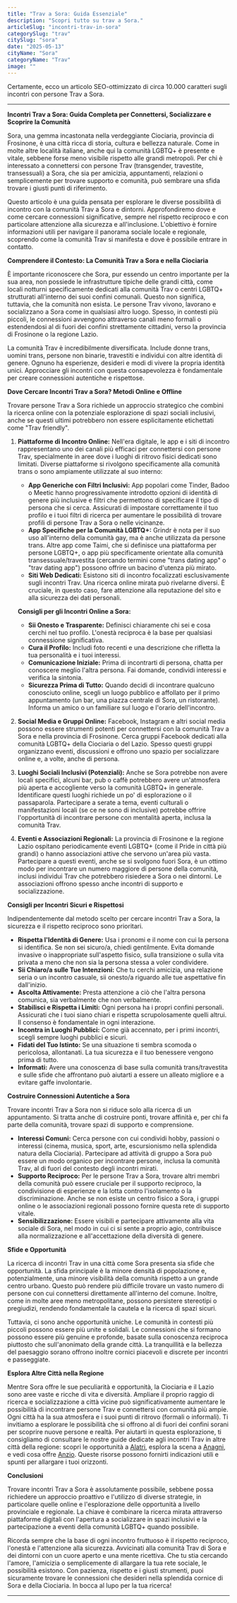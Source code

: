 ```yaml
---
title: "Trav a Sora: Guida Essenziale"
description: "Scopri tutto su trav a Sora."
articleSlug: "incontri-trav-in-sora" 
categorySlug: "trav"
citySlug: "sora"
date: "2025-05-13"
cityName: "Sora"
categoryName: "Trav"
image: ""
---
```


Certamente, ecco un articolo SEO-ottimizzato di circa 10.000 caratteri sugli incontri con persone Trav a Sora.

***

**Incontri Trav a Sora: Guida Completa per Connettersi, Socializzare e Scoprire la Comunità**

Sora, una gemma incastonata nella verdeggiante Ciociaria, provincia di Frosinone, è una città ricca di storia, cultura e bellezza naturale. Come in molte altre località italiane, anche qui la comunità LGBTQ+ è presente e vitale, sebbene forse meno visibile rispetto alle grandi metropoli. Per chi è interessato a connettersi con persone Trav (transgender, travestite, transessuali) a Sora, che sia per amicizia, appuntamenti, relazioni o semplicemente per trovare supporto e comunità, può sembrare una sfida trovare i giusti punti di riferimento.

Questo articolo è una guida pensata per esplorare le diverse possibilità di incontro con la comunità Trav a Sora e dintorni. Approfondiremo dove e come cercare connessioni significative, sempre nel rispetto reciproco e con particolare attenzione alla sicurezza e all'inclusione. L'obiettivo è fornire informazioni utili per navigare il panorama sociale locale e regionale, scoprendo come la comunità Trav si manifesta e dove è possibile entrare in contatto.

**Comprendere il Contesto: La Comunità Trav a Sora e nella Ciociaria**

È importante riconoscere che Sora, pur essendo un centro importante per la sua area, non possiede le infrastrutture tipiche delle grandi città, come locali notturni specificamente dedicati alla comunità Trav o centri LGBTQ+ strutturati all'interno dei suoi confini comunali. Questo non significa, tuttavia, che la comunità non esista. Le persone Trav vivono, lavorano e socializzano a Sora come in qualsiasi altro luogo. Spesso, in contesti più piccoli, le connessioni avvengono attraverso canali meno formali o estendendosi al di fuori dei confini strettamente cittadini, verso la provincia di Frosinone o la regione Lazio.

La comunità Trav è incredibilmente diversificata. Include donne trans, uomini trans, persone non binarie, travestiti e individui con altre identità di genere. Ognuno ha esperienze, desideri e modi di vivere la propria identità unici. Approcciare gli incontri con questa consapevolezza è fondamentale per creare connessioni autentiche e rispettose.

**Dove Cercare Incontri Trav a Sora? Metodi Online e Offline**

Trovare persone Trav a Sora richiede un approccio strategico che combini la ricerca online con la potenziale esplorazione di spazi sociali inclusivi, anche se questi ultimi potrebbero non essere esplicitamente etichettati come "Trav friendly".

1.  **Piattaforme di Incontro Online:**
    Nell'era digitale, le app e i siti di incontro rappresentano uno dei canali più efficaci per connettersi con persone Trav, specialmente in aree dove i luoghi di ritrovo fisici dedicati sono limitati. Diverse piattaforme si rivolgono specificamente alla comunità trans o sono ampiamente utilizzate al suo interno:

    *   **App Generiche con Filtri Inclusivi:** App popolari come Tinder, Badoo o Meetic hanno progressivamente introdotto opzioni di identità di genere più inclusive e filtri che permettono di specificare il tipo di persona che si cerca. Assicurati di impostare correttamente il tuo profilo e i tuoi filtri di ricerca per aumentare le possibilità di trovare profili di persone Trav a Sora o nelle vicinanze.
    *   **App Specifiche per la Comunità LGBTQ+:** Grindr è nota per il suo uso all'interno della comunità gay, ma è anche utilizzata da persone trans. Altre app come Taimi, che si definisce una piattaforma per persone LGBTQ+, o app più specificamente orientate alla comunità transessuale/travestita (cercando termini come "trans dating app" o "trav dating app") possono offrire un bacino d'utenza più mirato.
    *   **Siti Web Dedicati:** Esistono siti di incontro focalizzati esclusivamente sugli incontri Trav. Una ricerca online mirata può rivelarne diversi. È cruciale, in questo caso, fare attenzione alla reputazione del sito e alla sicurezza dei dati personali.

    **Consigli per gli Incontri Online a Sora:**
    *   **Sii Onesto e Trasparente:** Definisci chiaramente chi sei e cosa cerchi nel tuo profilo. L'onestà reciproca è la base per qualsiasi connessione significativa.
    *   **Cura il Profilo:** Includi foto recenti e una descrizione che rifletta la tua personalità e i tuoi interessi.
    *   **Comunicazione Iniziale:** Prima di incontrarti di persona, chatta per conoscere meglio l'altra persona. Fai domande, condividi interessi e verifica la sintonia.
    *   **Sicurezza Prima di Tutto:** Quando decidi di incontrare qualcuno conosciuto online, scegli un luogo pubblico e affollato per il primo appuntamento (un bar, una piazza centrale di Sora, un ristorante). Informa un amico o un familiare sul luogo e l'orario dell'incontro.

2.  **Social Media e Gruppi Online:**
    Facebook, Instagram e altri social media possono essere strumenti potenti per connettersi con la comunità Trav a Sora e nella provincia di Frosinone. Cerca gruppi Facebook dedicati alla comunità LGBTQ+ della Ciociaria o del Lazio. Spesso questi gruppi organizzano eventi, discussioni e offrono uno spazio per socializzare online e, a volte, anche di persona.

3.  **Luoghi Sociali Inclusivi (Potenziali):**
    Anche se Sora potrebbe non avere locali specifici, alcuni bar, pub o caffè potrebbero avere un'atmosfera più aperta e accogliente verso la comunità LGBTQ+ in generale. Identificare questi luoghi richiede un po' di esplorazione o il passaparola. Partecipare a serate a tema, eventi culturali o manifestazioni locali (se ce ne sono di inclusive) potrebbe offrire l'opportunità di incontrare persone con mentalità aperta, inclusa la comunità Trav.

4.  **Eventi e Associazioni Regionali:**
    La provincia di Frosinone e la regione Lazio ospitano periodicamente eventi LGBTQ+ (come il Pride in città più grandi) o hanno associazioni attive che servono un'area più vasta. Partecipare a questi eventi, anche se si svolgono fuori Sora, è un ottimo modo per incontrare un numero maggiore di persone della comunità, inclusi individui Trav che potrebbero risiedere a Sora o nei dintorni. Le associazioni offrono spesso anche incontri di supporto e socializzazione.

**Consigli per Incontri Sicuri e Rispettosi**

Indipendentemente dal metodo scelto per cercare incontri Trav a Sora, la sicurezza e il rispetto reciproco sono prioritari.

*   **Rispetta l'Identità di Genere:** Usa i pronomi e il nome con cui la persona si identifica. Se non sei sicuro/a, chiedi gentilmente. Evita domande invasive o inappropriate sull'aspetto fisico, sulla transizione o sulla vita privata a meno che non sia la persona stessa a voler condividere.
*   **Sii Chiaro/a sulle Tue Intenzioni:** Che tu cerchi amicizia, una relazione seria o un incontro casuale, sii onesto/a riguardo alle tue aspettative fin dall'inizio.
*   **Ascolta Attivamente:** Presta attenzione a ciò che l'altra persona comunica, sia verbalmente che non verbalmente.
*   **Stabilisci e Rispetta i Limiti:** Ogni persona ha i propri confini personali. Assicurati che i tuoi siano chiari e rispetta scrupolosamente quelli altrui. Il consenso è fondamentale in ogni interazione.
*   **Incontra in Luoghi Pubblici:** Come già accennato, per i primi incontri, scegli sempre luoghi pubblici e sicuri.
*   **Fidati del Tuo Istinto:** Se una situazione ti sembra scomoda o pericolosa, allontanati. La tua sicurezza e il tuo benessere vengono prima di tutto.
*   **Informati:** Avere una conoscenza di base sulla comunità trans/travestita e sulle sfide che affrontano può aiutarti a essere un alleato migliore e a evitare gaffe involontarie.

**Costruire Connessioni Autentiche a Sora**

Trovare incontri Trav a Sora non si riduce solo alla ricerca di un appuntamento. Si tratta anche di costruire ponti, trovare affinità e, per chi fa parte della comunità, trovare spazi di supporto e comprensione.

*   **Interessi Comuni:** Cerca persone con cui condividi hobby, passioni o interessi (cinema, musica, sport, arte, escursionismo nella splendida natura della Ciociaria). Partecipare ad attività di gruppo a Sora può essere un modo organico per incontrare persone, inclusa la comunità Trav, al di fuori del contesto degli incontri mirati.
*   **Supporto Reciproco:** Per le persone Trav a Sora, trovare altri membri della comunità può essere cruciale per il supporto reciproco, la condivisione di esperienze e la lotta contro l'isolamento o la discriminazione. Anche se non esiste un centro fisico a Sora, i gruppi online o le associazioni regionali possono fornire questa rete di supporto vitale.
*   **Sensibilizzazione:** Essere visibili e partecipare attivamente alla vita sociale di Sora, nel modo in cui ci si sente a proprio agio, contribuisce alla normalizzazione e all'accettazione della diversità di genere.

**Sfide e Opportunità**

La ricerca di incontri Trav in una città come Sora presenta sia sfide che opportunità. La sfida principale è la minore densità di popolazione e, potenzialmente, una minore visibilità della comunità rispetto a un grande centro urbano. Questo può rendere più difficile trovare un vasto numero di persone con cui connettersi direttamente all'interno del comune. Inoltre, come in molte aree meno metropolitane, possono persistere stereotipi o pregiudizi, rendendo fondamentale la cautela e la ricerca di spazi sicuri.

Tuttavia, ci sono anche opportunità uniche. Le comunità in contesti più piccoli possono essere più unite e solidali. Le connessioni che si formano possono essere più genuine e profonde, basate sulla conoscenza reciproca piuttosto che sull'anonimato della grande città. La tranquillità e la bellezza del paesaggio sorano offrono inoltre cornici piacevoli e discrete per incontri e passeggiate.

**Esplora Altre Città nella Regione**

Mentre Sora offre le sue peculiarità e opportunità, la Ciociaria e il Lazio sono aree vaste e ricche di vita e diversità. Ampliare il proprio raggio di ricerca e socializzazione a città vicine può significativamente aumentare le possibilità di incontrare persone Trav e connettersi con comunità più ampie. Ogni città ha la sua atmosfera e i suoi punti di ritrovo (formali o informali). Ti invitiamo a esplorare le possibilità che si offrono al di fuori dei confini sorani per scoprire nuove persone e realtà. Per aiutarti in questa esplorazione, ti consigliamo di consultare le nostre guide dedicate agli incontri Trav in altre città della regione: scopri le opportunità a [Alatri](/alatri/trav/incontri-trav-in-alatri), esplora la scena a [Anagni](/anagni/trav/incontri-trav-in-anagni), e vedi cosa offre [Anzio](/anzio/trav/incontri-trav-in-anzio). Queste risorse possono fornirti indicazioni utili e spunti per allargare i tuoi orizzonti.

**Conclusioni**

Trovare incontri Trav a Sora è assolutamente possibile, sebbene possa richiedere un approccio proattivo e l'utilizzo di diverse strategie, in particolare quelle online e l'esplorazione delle opportunità a livello provinciale e regionale. La chiave è combinare la ricerca mirata attraverso piattaforme digitali con l'apertura a socializzare in spazi inclusivi e la partecipazione a eventi della comunità LGBTQ+ quando possibile.

Ricorda sempre che la base di ogni incontro fruttuoso è il rispetto reciproco, l'onestà e l'attenzione alla sicurezza. Avvicinati alla comunità Trav di Sora e dei dintorni con un cuore aperto e una mente ricettiva. Che tu stia cercando l'amore, l'amicizia o semplicemente di allargare la tua rete sociale, le possibilità esistono. Con pazienza, rispetto e i giusti strumenti, puoi sicuramente trovare le connessioni che desideri nella splendida cornice di Sora e della Ciociaria. In bocca al lupo per la tua ricerca!

***
